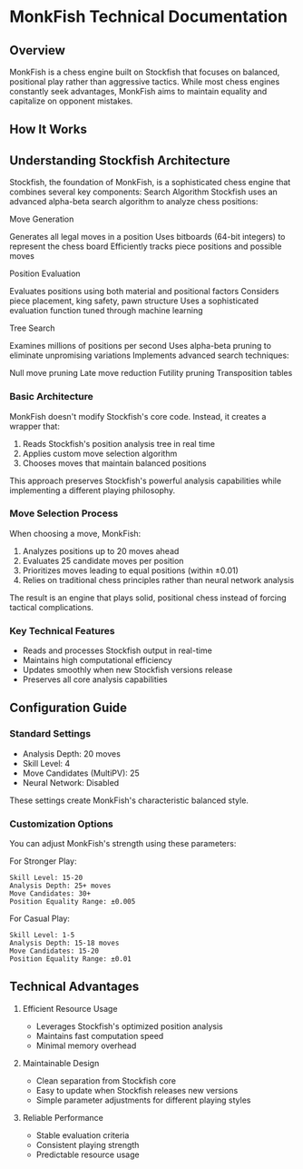 # MonkFish Technical Documentation

## Overview

MonkFish is a chess engine built on Stockfish that focuses on balanced, positional play rather than aggressive tactics. While most chess engines constantly seek advantages, MonkFish aims to maintain equality and capitalize on opponent mistakes.

## How It Works

## Understanding Stockfish Architecture
Stockfish, the foundation of MonkFish, is a sophisticated chess engine that combines several key components:
Search Algorithm
Stockfish uses an advanced alpha-beta search algorithm to analyze chess positions:

Move Generation

Generates all legal moves in a position
Uses bitboards (64-bit integers) to represent the chess board
Efficiently tracks piece positions and possible moves


Position Evaluation

Evaluates positions using both material and positional factors
Considers piece placement, king safety, pawn structure
Uses a sophisticated evaluation function tuned through machine learning


Tree Search

Examines millions of positions per second
Uses alpha-beta pruning to eliminate unpromising variations
Implements advanced search techniques:

Null move pruning
Late move reduction
Futility pruning
Transposition tables

### Basic Architecture

MonkFish doesn't modify Stockfish's core code. Instead, it creates a wrapper that:
1. Reads Stockfish's position analysis tree in real time
2. Applies custom move selection algorithm
3. Chooses moves that maintain balanced positions

This approach preserves Stockfish's powerful analysis capabilities while implementing a different playing philosophy.

### Move Selection Process

When choosing a move, MonkFish:
1. Analyzes positions up to 20 moves ahead
2. Evaluates 25 candidate moves per position
3. Prioritizes moves leading to equal positions (within ±0.01)
4. Relies on traditional chess principles rather than neural network analysis

The result is an engine that plays solid, positional chess instead of forcing tactical complications.

### Key Technical Features

- Reads and processes Stockfish output in real-time
- Maintains high computational efficiency
- Updates smoothly when new Stockfish versions release
- Preserves all core analysis capabilities

## Configuration Guide

### Standard Settings

- Analysis Depth: 20 moves
- Skill Level: 4
- Move Candidates (MultiPV): 25
- Neural Network: Disabled

These settings create MonkFish's characteristic balanced style.

### Customization Options

You can adjust MonkFish's strength using these parameters:

For Stronger Play:
```
Skill Level: 15-20
Analysis Depth: 25+ moves
Move Candidates: 30+
Position Equality Range: ±0.005
```

For Casual Play:
```
Skill Level: 1-5
Analysis Depth: 15-18 moves
Move Candidates: 15-20
Position Equality Range: ±0.01
```

## Technical Advantages

1. Efficient Resource Usage
   - Leverages Stockfish's optimized position analysis
   - Maintains fast computation speed
   - Minimal memory overhead

2. Maintainable Design
   - Clean separation from Stockfish core
   - Easy to update when Stockfish releases new versions
   - Simple parameter adjustments for different playing styles

3. Reliable Performance
   - Stable evaluation criteria
   - Consistent playing strength
   - Predictable resource usage
